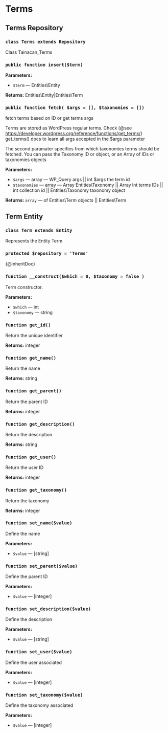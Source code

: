 # Terms

## Terms Repository

<!-- BEGIN DOC-COMMENT H3 src/classes/repositories/class-tainacan-terms.php -->
### `class Terms extends Repository`

Class Tainacan_Terms 
### `public function insert($term)`


**Parameters:**

* `$term` — Entities\Entity

**Returns:** Entities\Entity|Entities\Term

### `public function fetch( $args = [], $taxonomies = [])`

fetch terms based on ID or get terms args 

Terms are stored as WordPress regular terms. Check (@see https://developer.wordpress.org/reference/functions/get_terms/) get_terms() docs to learn all args accepted in the $args parameter 

The second paramater specifies from which taxonomies terms should be fetched. You can pass the Taxonomy ID or object, or an Array of IDs or taxonomies objects 


**Parameters:**

* `$args` — array — WP_Query args || int $args the term id
* `$taxonomies` — array — Array Entities\Taxonomy || Array int terms IDs || int collection id || Entities\Taxonomy taxonomy object

**Returns:** `array` — of Entities\Term objects || Entities\Term

<!-- END DOC-COMMENT -->

## Term Entity

<!-- BEGIN DOC-COMMENT H3 src/classes/entities/class-tainacan-term.php -->
### `class Term extends Entity`

Represents the Entity Term 
### `protected $repository = 'Terms'`

{@inheritDoc} 
### `function __construct($which = 0, $taxonomy = false )`

Term constructor. 


**Parameters:**

* `$which` — int
* `$taxonomy` — string

### `function get_id()`

Return the unique identifier 


**Returns:** integer

### `function get_name()`

Return the name 


**Returns:** string

### `function get_parent()`

Return the parent ID 


**Returns:** integer

### `function get_description()`

Return the description 


**Returns:** string

### `function get_user()`

Return the user ID 


**Returns:** integer

### `function get_taxonomy()`

Return the taxonomy 


**Returns:** integer

### `function set_name($value)`

Define the name 


**Parameters:**

* `$value` — [string]

### `function set_parent($value)`

Define the parent ID 


**Parameters:**

* `$value` — [integer]

### `function set_description($value)`

Define the description 


**Parameters:**

* `$value` — [string]

### `function set_user($value)`

Define the user associated 


**Parameters:**

* `$value` — [integer]

### `function set_taxonomy($value)`

Define the taxonomy associated 


**Parameters:**

* `$value` — [integer]

<!-- END DOC-COMMENT -->